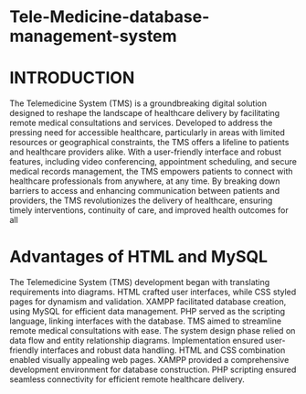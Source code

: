 # Tele-Medicine-database-management-system
# INTRODUCTION
The Telemedicine System (TMS) is a groundbreaking digital solution designed to 
reshape the landscape of healthcare delivery by facilitating remote medical 
consultations and services. Developed to address the pressing need for accessible 
healthcare, particularly in areas with limited resources or geographical constraints, the 
TMS offers a lifeline to patients and healthcare providers alike. With a user-friendly 
interface and robust features, including video conferencing, appointment scheduling, 
and secure medical records management, the TMS empowers patients to connect with 
healthcare professionals from anywhere, at any time. By breaking down barriers to 
access and enhancing communication between patients and providers, the TMS 
revolutionizes the delivery of healthcare, ensuring timely interventions, continuity of 
care, and improved health outcomes for all
# Advantages of HTML and MySQL
The Telemedicine System (TMS) development began with translating requirements 
into diagrams. HTML crafted user interfaces, while CSS styled pages for dynamism 
and validation. XAMPP facilitated database creation, using MySQL for efficient data 
management. PHP served as the scripting language, linking interfaces with the 
database. TMS aimed to streamline remote medical consultations with ease. The 
system design phase relied on data flow and entity relationship diagrams. 
Implementation ensured user-friendly interfaces and robust data handling. HTML and 
CSS combination enabled visually appealing web pages. XAMPP provided a 
comprehensive development environment for database construction. PHP scripting 
ensured seamless connectivity for efficient remote healthcare delivery.
